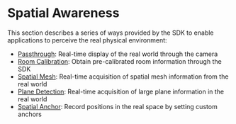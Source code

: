 # Spatial Awareness

This section describes a series of ways provided by the SDK to enable applications to perceive the real physical environment:

-   [Passthrough](SpatialSensing/Passthrough.md): Real-time display of the real world through the camera
-   [Room Calibration](SpatialSensing/RoomCalibration.md): Obtain pre-calibrated room information through the SDK
-   [Spatial Mesh](SpatialSensing/SpatialMesh.md): Real-time acquisition of spatial mesh information from the real world
-   [Plane Detection](SpatialSensing/PlaneDetection.md): Real-time acquisition of large plane information in the real world
-   [Spatial Anchor](SpatialSensing/SpatialAnchor.md): Record positions in the real space by setting custom anchors
